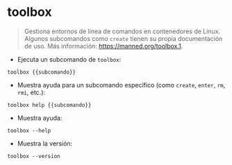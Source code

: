 # toolbox

> Gestiona entornos de línea de comandos en contenedores de Linux.
> Algunos subcomandos como `create` tienen su propia documentación de uso.
> Más información: <https://manned.org/toolbox.1>.

- Ejecuta un subcomando de `toolbox`:

`toolbox {{subcomando}}`

- Muestra ayuda para un subcomando específico (como `create`, `enter`, `rm`, `rmi`, etc.):

`toolbox help {{subcomando}}`

- Muestra ayuda:

`toolbox --help`

- Muestra la versión:

`toolbox --version`
